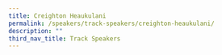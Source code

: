 ```yaml
---
title: Creighton Heaukulani
permalink: /speakers/track-speakers/creighton-heaukulani/
description: ""
third_nav_title: Track Speakers
---
```

